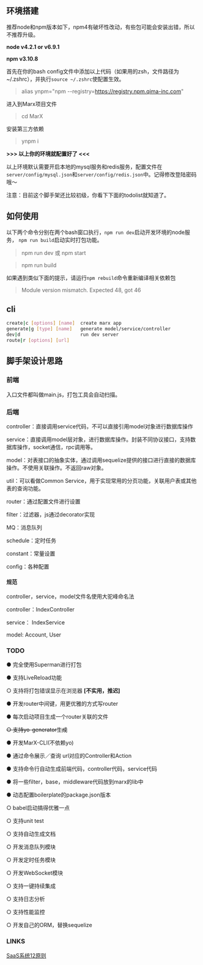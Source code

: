 ## 环境搭建

推荐node和npm版本如下，npm4有破坏性改动，有些包可能会安装出错，所以不推荐升级。

**node v4.2.1 or v6.9.1**

**npm v3.10.8**

首先在你的bash config文件中添加以上代码（如果用的zsh，文件路径为~/.zshrc），并执行`source ~/.zshrc`使配置生效。

> alias ynpm="npm --registry=https://registry.npm.qima-inc.com"

进入到Marx项目文件

> cd MarX

安装第三方依赖

> ynpm i


**>>> 以上你的环境就配置好了 <<<**

以上环境默认需要开启本地的mysql服务和redis服务，配置文件在`server/config/mysql.json`和`server/config/redis.json`中。记得修改登陆密码哦～

注意：目前这个脚手架还比较初级，你看下下面的todolist就知道了。

## 如何使用

以下两个命令分别在两个bash窗口执行，`npm run dev`启动开发环境的node服务，
`npm run build`启动实时打包功能。

> npm run dev 或 npm start

> npm run build

如果遇到类似下面的提示，请运行`npm rebuild`命令重新编译相关依赖包

> Module version mismatch. Expected 48, got 46

## cli

```bash
create|c [options] [name]  create marx app
generate|g [type] [name]   generate model/service/controller
dev|d                      run dev server
route|r [options] [url]  
```


## 脚手架设计思路

### 前端

入口文件都叫做main.js，打包工具会自动扫描。

### 后端

controller：直接调用service代码，不可以直接引用model对象进行数据库操作

service：直接调用model层对象，进行数据库操作。封装不同协议接口，支持数据库操作，socket通信，rpc调用等。

model：对表接口的抽象实体，通过调用sequelize提供的接口进行直接的数据库操作。不使用关联操作。不返回raw对象。

util：可以看做Common Service，用于实现常用的分页功能，关联用户表或其他表的查询功能。

router：通过配置文件进行设置

filter：过滤器，js通过decorator实现

MQ：消息队列

schedule：定时任务

constant：常量设置

config：各种配置

#### 规范
controller，service，model文件名使用大驼峰命名法

controller：IndexController

service：   IndexService

model:      Account, User

### TODO

● 完全使用Superman进行打包

● 支持LiveReload功能

○ 支持将打包错误显示在浏览器 **[不实用，推迟]**

● 开发router中间键，用更优雅的方式写router

● 每次启动项目生成一个router关联的文件

~~○ 支持yo-generator生成~~

● 开发MarX-CLI(不依赖yo)

● 通过命令展示／查询 url对应的Controller和Action

● 支持命令行自动生成前端代码，controller代码，service代码

● 将一些filter，base，middleware代码放到marx的lib中

● 动态配置boilerplate的package.json版本

○ babel启动搞得优雅一点

○ 支持unit test

○ 支持自动生成文档

○ 开发消息队列模块

○ 开发定时任务模块

○ 开发WebSocket模块

○ 支持一键持续集成

○ 支持日志分析

○ 支持性能监控

○ 开发自己的ORM，替换sequelize

### LINKS

[SaaS系统12原则](https://12factor.net/zh_cn/)
